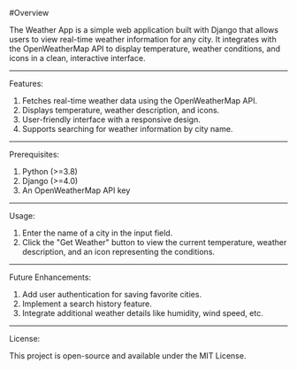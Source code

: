 #Overview

The Weather App is a simple web application built with Django that allows users to view real-time weather information for any city. It integrates with the OpenWeatherMap API to display temperature, weather conditions, and icons in a clean, interactive interface.

---
Features:

1. Fetches real-time weather data using the OpenWeatherMap API.
2. Displays temperature, weather description, and icons.
3. User-friendly interface with a responsive design.
4. Supports searching for weather information by city name.

---

Prerequisites:

1. Python (>=3.8)
2. Django (>=4.0)
3. An OpenWeatherMap API key

---
Usage:

1. Enter the name of a city in the input field.
2. Click the "Get Weather" button to view the current temperature, weather description, and an icon representing the conditions.

---
Future Enhancements:

1. Add user authentication for saving favorite cities.
2. Implement a search history feature.
3. Integrate additional weather details like humidity, wind speed, etc.

---
License:

This project is open-source and available under the MIT License.
